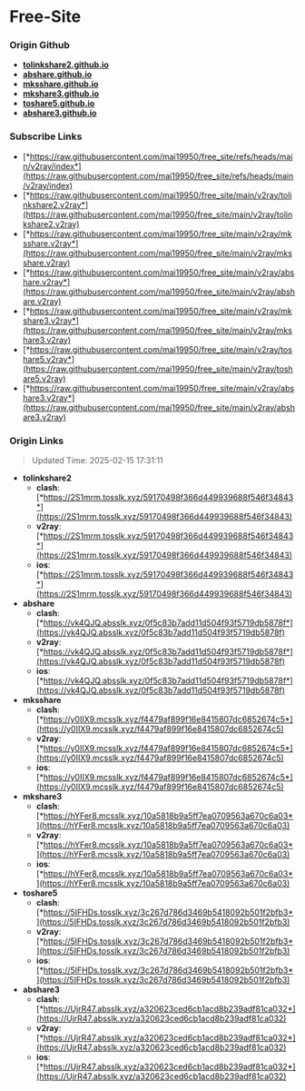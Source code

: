 # Free-Site

### Origin Github

- [**tolinkshare2.github.io**](https://github.com/tolinkshare2/tolinkshare2.github.io)
- [**abshare.github.io**](https://github.com/abshare/abshare.github.io)
- [**mksshare.github.io**](https://github.com/mksshare/mksshare.github.io)
- [**mkshare3.github.io**](https://github.com/mkshare3/mkshare3.github.io)
- [**toshare5.github.io**](https://github.com/toshare5/toshare5.github.io)
- [**abshare3.github.io**](https://github.com/abshare3/abshare3.github.io)

### Subscribe Links

- [*https://raw.githubusercontent.com/mai19950/free_site/refs/heads/main/v2ray/index*](https://raw.githubusercontent.com/mai19950/free_site/refs/heads/main/v2ray/index)
- [*https://raw.githubusercontent.com/mai19950/free_site/main/v2ray/tolinkshare2.v2ray*](https://raw.githubusercontent.com/mai19950/free_site/main/v2ray/tolinkshare2.v2ray)
- [*https://raw.githubusercontent.com/mai19950/free_site/main/v2ray/mksshare.v2ray*](https://raw.githubusercontent.com/mai19950/free_site/main/v2ray/mksshare.v2ray)
- [*https://raw.githubusercontent.com/mai19950/free_site/main/v2ray/abshare.v2ray*](https://raw.githubusercontent.com/mai19950/free_site/main/v2ray/abshare.v2ray)
- [*https://raw.githubusercontent.com/mai19950/free_site/main/v2ray/mkshare3.v2ray*](https://raw.githubusercontent.com/mai19950/free_site/main/v2ray/mkshare3.v2ray)
- [*https://raw.githubusercontent.com/mai19950/free_site/main/v2ray/toshare5.v2ray*](https://raw.githubusercontent.com/mai19950/free_site/main/v2ray/toshare5.v2ray)
- [*https://raw.githubusercontent.com/mai19950/free_site/main/v2ray/abshare3.v2ray*](https://raw.githubusercontent.com/mai19950/free_site/main/v2ray/abshare3.v2ray)

### Origin Links

> Updated Time: 2025-02-15 17:31:11

- **tolinkshare2**
  - **clash**: [*https://2S1mrm.tosslk.xyz/59170498f366d449939688f546f34843*](https://2S1mrm.tosslk.xyz/59170498f366d449939688f546f34843)
  - **v2ray**: [*https://2S1mrm.tosslk.xyz/59170498f366d449939688f546f34843*](https://2S1mrm.tosslk.xyz/59170498f366d449939688f546f34843)
  - **ios**: [*https://2S1mrm.tosslk.xyz/59170498f366d449939688f546f34843*](https://2S1mrm.tosslk.xyz/59170498f366d449939688f546f34843)
- **abshare**
  - **clash**: [*https://vk4QJQ.absslk.xyz/0f5c83b7add11d504f93f5719db5878f*](https://vk4QJQ.absslk.xyz/0f5c83b7add11d504f93f5719db5878f)
  - **v2ray**: [*https://vk4QJQ.absslk.xyz/0f5c83b7add11d504f93f5719db5878f*](https://vk4QJQ.absslk.xyz/0f5c83b7add11d504f93f5719db5878f)
  - **ios**: [*https://vk4QJQ.absslk.xyz/0f5c83b7add11d504f93f5719db5878f*](https://vk4QJQ.absslk.xyz/0f5c83b7add11d504f93f5719db5878f)
- **mksshare**
  - **clash**: [*https://y0IIX9.mcsslk.xyz/f4479af899f16e8415807dc6852674c5*](https://y0IIX9.mcsslk.xyz/f4479af899f16e8415807dc6852674c5)
  - **v2ray**: [*https://y0IIX9.mcsslk.xyz/f4479af899f16e8415807dc6852674c5*](https://y0IIX9.mcsslk.xyz/f4479af899f16e8415807dc6852674c5)
  - **ios**: [*https://y0IIX9.mcsslk.xyz/f4479af899f16e8415807dc6852674c5*](https://y0IIX9.mcsslk.xyz/f4479af899f16e8415807dc6852674c5)
- **mkshare3**
  - **clash**: [*https://hYFer8.mcsslk.xyz/10a5818b9a5ff7ea0709563a670c6a03*](https://hYFer8.mcsslk.xyz/10a5818b9a5ff7ea0709563a670c6a03)
  - **v2ray**: [*https://hYFer8.mcsslk.xyz/10a5818b9a5ff7ea0709563a670c6a03*](https://hYFer8.mcsslk.xyz/10a5818b9a5ff7ea0709563a670c6a03)
  - **ios**: [*https://hYFer8.mcsslk.xyz/10a5818b9a5ff7ea0709563a670c6a03*](https://hYFer8.mcsslk.xyz/10a5818b9a5ff7ea0709563a670c6a03)
- **toshare5**
  - **clash**: [*https://5IFHDs.tosslk.xyz/3c267d786d3469b5418092b501f2bfb3*](https://5IFHDs.tosslk.xyz/3c267d786d3469b5418092b501f2bfb3)
  - **v2ray**: [*https://5IFHDs.tosslk.xyz/3c267d786d3469b5418092b501f2bfb3*](https://5IFHDs.tosslk.xyz/3c267d786d3469b5418092b501f2bfb3)
  - **ios**: [*https://5IFHDs.tosslk.xyz/3c267d786d3469b5418092b501f2bfb3*](https://5IFHDs.tosslk.xyz/3c267d786d3469b5418092b501f2bfb3)
- **abshare3**
  - **clash**: [*https://UjrR47.absslk.xyz/a320623ced6cb1acd8b239adf81ca032*](https://UjrR47.absslk.xyz/a320623ced6cb1acd8b239adf81ca032)
  - **v2ray**: [*https://UjrR47.absslk.xyz/a320623ced6cb1acd8b239adf81ca032*](https://UjrR47.absslk.xyz/a320623ced6cb1acd8b239adf81ca032)
  - **ios**: [*https://UjrR47.absslk.xyz/a320623ced6cb1acd8b239adf81ca032*](https://UjrR47.absslk.xyz/a320623ced6cb1acd8b239adf81ca032)
